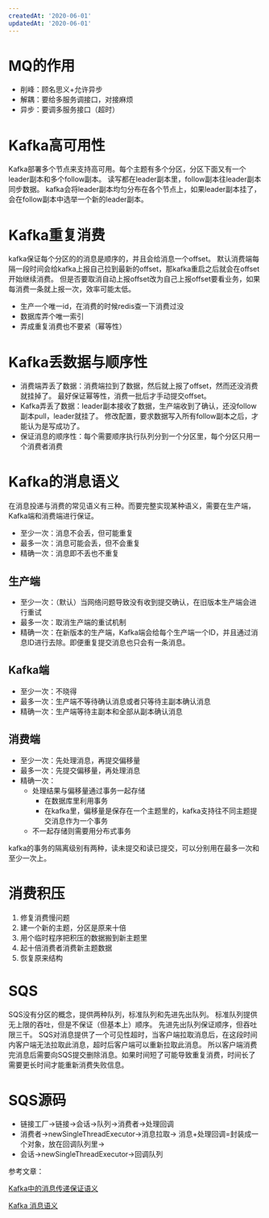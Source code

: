 ```yaml
---
createdAt: '2020-06-01'
updatedAt: '2020-06-01'
---
```


<!--more-->

# MQ的作用
+ 削峰：顾名思义+允许异步
+ 解耦：要给多服务调接口，对接麻烦
+ 异步：要调多服务接口（超时）

# Kafka高可用性
Kafka部署多个节点来支持高可用。每个主题有多个分区，分区下面又有一个leader副本和多个follow副本。
读写都在leader副本里，follow副本往leader副本同步数据。
kafka会将leader副本均匀分布在各个节点上，如果leader副本挂了，会在follow副本中选举一个新的leader副本。

# Kafka重复消费
kafka保证每个分区的的消息是顺序的，并且会给消息一个offset。
默认消费端每隔一段时间会给kafka上报自己拉到最新的offset，那kafka重启之后就会在offset开始继续消费。
但是否要取消自动上报offset改为自己上报offset要看业务，如果每消费一条就上报一次，效率可能太低。
+ 生产一个唯一id，在消费的时候redis查一下消费过没
+ 数据库弄个唯一索引
+ 弄成重复消费也不要紧（幂等性）

# Kafka丢数据与顺序性

+ 消费端弄丢了数据：消费端拉到了数据，然后就上报了offset，然而还没消费就挂掉了。
  最好保证幂等性，消费一批后才手动提交offset。
+ Kafka弄丢了数据：leader副本接收了数据，生产端收到了确认，还没follow副本pull，leader就挂了。
  修改配置，要求数据写入所有follow副本之后，才能认为是写成功了。
+ 保证消息的顺序性：每个需要顺序执行队列分到一个分区里，每个分区只用一个消费者消费

# Kafka的消息语义
在消息投递与消费的常见语义有三种。而要完整实现某种语义，需要在生产端，Kafka端和消费端进行保证。

+ 至少一次：消息不会丢，但可能重复
+ 最多一次：消息可能会丢，但不会重复
+ 精确一次：消息即不丢也不重复

## 生产端
+ 至少一次：（默认）当网络问题导致没有收到提交确认，在旧版本生产端会进行重试
+ 最多一次：取消生产端的重试机制
+ 精确一次：在新版本的生产端，Kafka端会给每个生产端一个ID，并且通过消息ID进行去除。即便重复提交消息也只会有一条消息。

## Kafka端
+ 至少一次：不晓得
+ 最多一次：生产端不等待确认消息或者只等待主副本确认消息
+ 精确一次：生产端等待主副本和全部从副本确认消息

## 消费端
+ 至少一次：先处理消息，再提交偏移量
+ 最多一次：先提交偏移量，再处理消息
+ 精确一次：
  - 处理结果与偏移量通过事务一起存储
    * 在数据库里利用事务
    * 在kafka里，偏移量是保存在一个主题里的，kafka支持往不同主题提交消息作为一个事务
  - 不一起存储则需要用分布式事务

kafka的事务的隔离级别有两种，读未提交和读已提交，可以分别用在最多一次和至少一次上。

# 消费积压

1. 修复消费慢问题
2. 建一个新的主题，分区是原来十倍
3. 用个临时程序把积压的数据搬到新主题里
4. 起十倍消费者消费新主题数据
5. 恢复原来结构

# SQS
SQS没有分区的概念，提供两种队列，标准队列和先进先出队列。
标准队列提供无上限的吞吐，但是不保证（但基本上）顺序。
先进先出队列保证顺序，但吞吐限三千。
SQS对消息提供了一个可见性超时，当客户端拉取消息后，在这段时间内客户端无法拉取此消息，超时后客户端可以重新拉取此消息。
所以客户端消费完消息后需要向SQS提交删除消息。如果时间短了可能导致重复消费，时间长了需要更长时间才能重新消费失败信息。

# SQS源码
+ 链接工厂->链接->会话->队列->消费者->处理回调
+ 消费者->newSingleThreadExecutor->消息拉取->
  消息+处理回调=封装成一个对象，放在回调队列里->
+ 会话->newSingleThreadExecutor->回调队列

参考文章：

[Kafka中的消息传递保证语义](http://cxy7.com/articles/2018/06/12/1528812656788.html)

[Kafka 消息语义](http://songkun.me/2019/03/03/2019-03-03-kafka-message-delivery-semantics-and-impl/)
